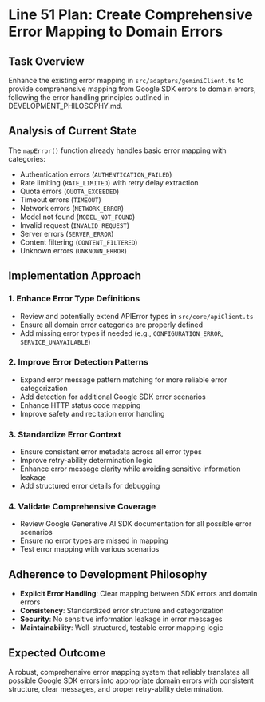 # Line 51 Plan: Create Comprehensive Error Mapping to Domain Errors

## Task Overview

Enhance the existing error mapping in `src/adapters/geminiClient.ts` to provide comprehensive mapping from Google SDK errors to domain errors, following the error handling principles outlined in DEVELOPMENT_PHILOSOPHY.md.

## Analysis of Current State

The `mapError()` function already handles basic error mapping with categories:

- Authentication errors (`AUTHENTICATION_FAILED`)
- Rate limiting (`RATE_LIMITED`) with retry delay extraction
- Quota errors (`QUOTA_EXCEEDED`)
- Timeout errors (`TIMEOUT`)
- Network errors (`NETWORK_ERROR`)
- Model not found (`MODEL_NOT_FOUND`)
- Invalid request (`INVALID_REQUEST`)
- Server errors (`SERVER_ERROR`)
- Content filtering (`CONTENT_FILTERED`)
- Unknown errors (`UNKNOWN_ERROR`)

## Implementation Approach

### 1. Enhance Error Type Definitions

- Review and potentially extend APIError types in `src/core/apiClient.ts`
- Ensure all domain error categories are properly defined
- Add missing error types if needed (e.g., `CONFIGURATION_ERROR`, `SERVICE_UNAVAILABLE`)

### 2. Improve Error Detection Patterns

- Expand error message pattern matching for more reliable error categorization
- Add detection for additional Google SDK error scenarios
- Enhance HTTP status code mapping
- Improve safety and recitation error handling

### 3. Standardize Error Context

- Ensure consistent error metadata across all error types
- Improve retry-ability determination logic
- Enhance error message clarity while avoiding sensitive information leakage
- Add structured error details for debugging

### 4. Validate Comprehensive Coverage

- Review Google Generative AI SDK documentation for all possible error scenarios
- Ensure no error types are missed in mapping
- Test error mapping with various scenarios

## Adherence to Development Philosophy

- **Explicit Error Handling**: Clear mapping between SDK errors and domain errors
- **Consistency**: Standardized error structure and categorization
- **Security**: No sensitive information leakage in error messages
- **Maintainability**: Well-structured, testable error mapping logic

## Expected Outcome

A robust, comprehensive error mapping system that reliably translates all possible Google SDK errors into appropriate domain errors with consistent structure, clear messages, and proper retry-ability determination.
